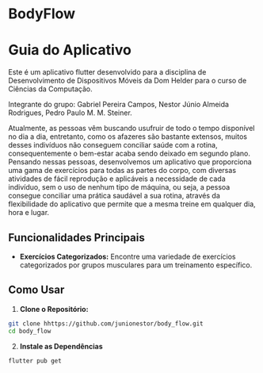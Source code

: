 # BodyFlow

# Guia do Aplicativo

Este é um aplicativo flutter desenvolvido para a disciplina de Desenvolvimento de Dispositivos Móveis da Dom Helder para o curso de Ciências da Computação.

Integrante do grupo: Gabriel Pereira Campos, Nestor Júnio Almeida Rodrigues, Pedro Paulo M. M. Steiner.

Atualmente, as pessoas vêm buscando usufruir de todo o tempo disponível no dia a dia, entretanto, como os afazeres são bastante extensos, muitos desses indivíduos não conseguem conciliar saúde com a rotina, consequentemente o bem-estar acaba sendo deixado em segundo plano. Pensando nessas pessoas, desenvolvemos um aplicativo que proporciona uma gama de exercícios para todas as partes do corpo, com diversas atividades de fácil reprodução e aplicáveis a necessidade de cada indivíduo, sem o uso de nenhum tipo de máquina, ou seja, a pessoa consegue conciliar uma prática saudável a sua rotina, através da flexibilidade do aplicativo que permite que a mesma treine em qualquer dia, hora e lugar.

## Funcionalidades Principais

-  **Exercícios Categorizados:** Encontre uma variedade de exercícios categorizados por grupos musculares para um treinamento específico.

## Como Usar

1.  **Clone o Repositório:**

```bash
git clone hhttps://github.com/junionestor/body_flow.git
cd body_flow
```

2.  **Instale as Dependências**

```bash
flutter pub get
```
